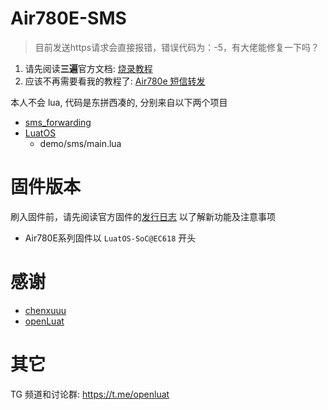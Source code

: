 # Air780E-SMS


> 目前发送https请求会直接报错，错误代码为：-5，有大佬能修复一下吗？

1. 请先阅读**三遍**官方文档: [烧录教程](https://wiki.luatos.com/boardGuide/flash.html)
2. 应该不再需要看我的教程了: [Air780e 短信转发](https://www.lshell.com/post/2023/air-780e-sms/)

本人不会 lua, 代码是东拼西凑的, 分别来自以下两个项目

- [sms_forwarding](https://github.com/chenxuuu/sms_forwarding)
- [LuatOS](https://github.com/openLuat/LuatOS)
  - demo/sms/main.lua

# 固件版本

刷入固件前，请先阅读官方固件的[发行日志](https://gitee.com/openLuat/LuatOS/releases) 以了解新功能及注意事项
  - Air780E系列固件以 `LuatOS-SoC@EC618` 开头

# 感谢
- [chenxuuu](https://github.com/chenxuuu)
- [openLuat](https://github.com/openLuat)

# 其它

TG 频道和讨论群: https://t.me/openluat